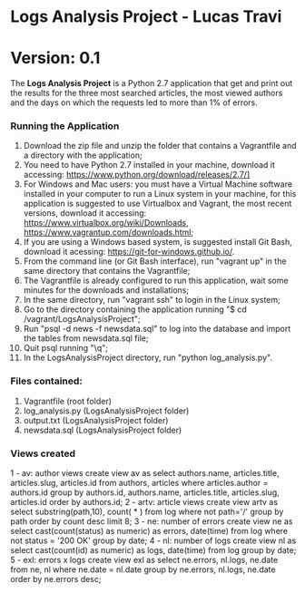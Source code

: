 # Logs Analysis Project - Lucas Travi

# Version: 0.1

The **Logs Analysis Project** is a Python 2.7 application that get and print out the results for the three most searched articles, the most viewed authors and the days on which the requests led to more than 1% of errors.

### Running the Application
1. Download the zip file and unzip the folder that contains a Vagrantfile and a directory with the application;
2. You need to have Python 2.7 installed in your machine, download it accessing: https://www.python.org/download/releases/2.7/]
3. For Windows and Mac users: you must have a Virtual Machine software installed in your computer to run a Linux system in your machine, for this application is suggested to use Virtualbox and Vagrant, the most recent versions, download it accessing: https://www.virtualbox.org/wiki/Downloads, https://www.vagrantup.com/downloads.html;
4. If you are using a Windows based system, is suggested install Git Bash, download it acessing: https://git-for-windows.github.io/.
5. From the command line (or Git Bash interface), run "vagrant up" in the same directory that contains the Vagrantfile;
6. The Vagrantfile is already configured to run this application, wait some minutes for the downloads and installations;
7. In the same directory, run "vagrant ssh" to login in the Linux system;
8. Go to the directory containing the application running "$ cd /vagrant/LogsAnalysisProject";
9. Run "psql -d news -f newsdata.sql" to log into the database and import the tables from newsdata.sql file;
10. Quit psql running "\q";
9. In the LogsAnalysisProject directory, run "python log_analysis.py".

### Files contained:
1. Vagrantfile (root folder)
2. log_analysis.py (LogsAnalysisProject folder)
3. output.txt (LogsAnalysisProject folder)
4. newsdata.sql (LogsAnalysisProject folder)

### Views created
1 - av: author views
create view av as select authors.name, articles.title, articles.slug, articles.id from authors, articles where articles.author = authors.id group by authors.id, authors.name, articles.title, articles.slug, articles.id order by authors.id;
2 - artv: article views
create view artv as select substring(path,10), count( * ) from log where not path='/' group by path order by count desc limit 8;
3 - ne: number of errors
create view ne as select cast(count(status) as numeric) as errors, date(time) from log where not status = '200 OK' group by date;
4 - nl: number of logs
create view nl as select cast(count(id) as numeric) as logs, date(time) from log group by date;
5 - exl: errors x logs
create view exl as select ne.errors, nl.logs, ne.date from ne, nl where ne.date = nl.date group by ne.errors, nl.logs, ne.date order by ne.errors desc;
